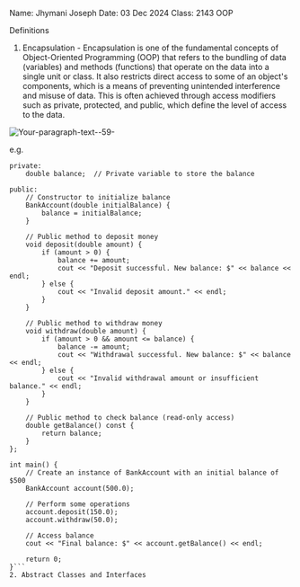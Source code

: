 Name: Jhymani Joseph
Date: 03 Dec 2024
Class: 2143 OOP

Definitions

1.  Encapsulation - Encapsulation is one of the fundamental concepts of Object-Oriented Programming (OOP) that refers to the bundling of data (variables) and methods (functions) that operate on the data into a single unit or class. It also restricts direct access to some of an object's components, which is a means of preventing unintended interference and misuse of data. This is often achieved through access modifiers such as private, protected, and public, which define the level of access to the data.
   
![Your-paragraph-text--59-](https://github.com/user-attachments/assets/c9e96748-dfa7-42b0-b7b9-94e577e3ebc6)

e.g.
```class BankAccount {
private:
    double balance;  // Private variable to store the balance

public:
    // Constructor to initialize balance
    BankAccount(double initialBalance) {
        balance = initialBalance;
    }

    // Public method to deposit money
    void deposit(double amount) {
        if (amount > 0) {
            balance += amount;
            cout << "Deposit successful. New balance: $" << balance << endl;
        } else {
            cout << "Invalid deposit amount." << endl;
        }
    }

    // Public method to withdraw money
    void withdraw(double amount) {
        if (amount > 0 && amount <= balance) {
            balance -= amount;
            cout << "Withdrawal successful. New balance: $" << balance << endl;
        } else {
            cout << "Invalid withdrawal amount or insufficient balance." << endl;
        }
    }

    // Public method to check balance (read-only access)
    double getBalance() const {
        return balance;
    }
};

int main() {
    // Create an instance of BankAccount with an initial balance of $500
    BankAccount account(500.0);

    // Perform some operations
    account.deposit(150.0);
    account.withdraw(50.0);

    // Access balance
    cout << "Final balance: $" << account.getBalance() << endl;

    return 0;
}```
2. Abstract Classes and Interfaces 

